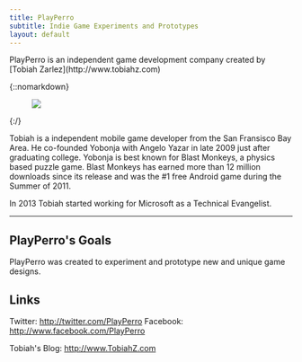 ```yaml
---
title: PlayPerro
subtitle: Indie Game Experiments and Prototypes
layout: default
---
```


<div class="pretty-links">

<div class="lead lead-about">PlayPerro is an independent game development company created by [Tobiah Zarlez](http://www.tobiahz.com)
</div>

{::nomarkdown} 
<figure class="site-profile">
    <img src="{{ site.baseurl }}/assets/img/profile.png">
</figure>
{:/}

Tobiah is a independent mobile game developer from the San Fransisco Bay Area. He co-founded Yobonja with Angelo Yazar in late 2009 just after graduating college. Yobonja is best known for Blast Monkeys, a physics based puzzle game. Blast Monkeys has earned more than 12 million downloads since its release and was the #1 free Android game during the Summer of 2011.

In 2013 Tobiah started working for Microsoft as a Technical Evangelist.

---

## PlayPerro's Goals

PlayPerro was created to experiment and prototype new and unique game designs.

## Links

Twitter: <a title="PlayPerro Twitter" href="http://twitter.com/PlayPerro" target="_blank">http://twitter.com/PlayPerro</a>
Facebook: <a title="PlayPerro Facebook" href="http://www.facebook.com/PlayPerro" target="_blank">http://www.facebook.com/PlayPerro</a>

Tobiah's Blog: <a title="Tobiah Zarlez Blog" href="http://www.TobiahZ.com" target="_blank">http://www.TobiahZ.com</a>

</div>

